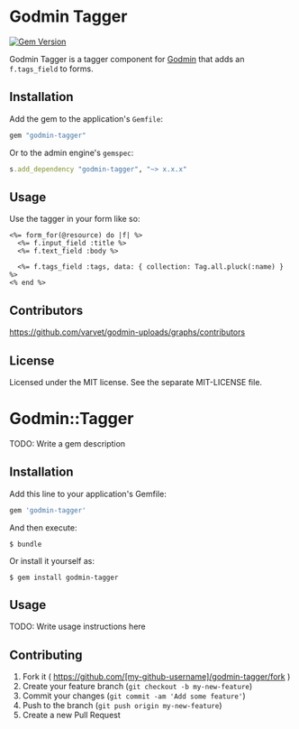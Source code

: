 # Godmin Tagger

[![Gem Version](http://img.shields.io/gem/v/godmin-tagger.svg)](https://rubygems.org/gems/godmin-tagger)

Godmin Tagger is a tagger component for [Godmin](https://github.com/varvet/godmin) that adds an `f.tags_field` to forms.

## Installation

Add the gem to the application's `Gemfile`:
```ruby
gem "godmin-tagger"
```

Or to the admin engine's `gemspec`:
```ruby
s.add_dependency "godmin-tagger", "~> x.x.x"
```

## Usage

Use the tagger in your form like so:

```erb
<%= form_for(@resource) do |f| %>
  <%= f.input_field :title %>
  <%= f.text_field :body %>

  <%= f.tags_field :tags, data: { collection: Tag.all.pluck(:name) } %>
<% end %>
```

## Contributors

https://github.com/varvet/godmin-uploads/graphs/contributors

## License

Licensed under the MIT license. See the separate MIT-LICENSE file.


















# Godmin::Tagger

TODO: Write a gem description

## Installation

Add this line to your application's Gemfile:

```ruby
gem 'godmin-tagger'
```

And then execute:

    $ bundle

Or install it yourself as:

    $ gem install godmin-tagger

## Usage

TODO: Write usage instructions here

## Contributing

1. Fork it ( https://github.com/[my-github-username]/godmin-tagger/fork )
2. Create your feature branch (`git checkout -b my-new-feature`)
3. Commit your changes (`git commit -am 'Add some feature'`)
4. Push to the branch (`git push origin my-new-feature`)
5. Create a new Pull Request
